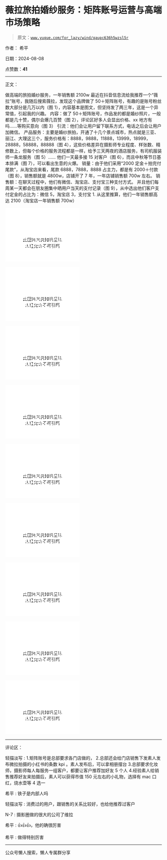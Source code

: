 # 薇拉旅拍婚纱服务：矩阵账号运营与高端市场策略

> 原文：[`www.yuque.com/for_lazy/wind/qaupc636h5wzsl5r`](https://www.yuque.com/for_lazy/wind/qaupc636h5wzsl5r)

作者： 希平

日期：2024-08-08

点赞数：**41**

* * *

正文：

做高端的旅拍婚纱服务，一年销售额 2100w
最近在抖音信息流给我推荐一个“薇拉”账号，我随后搜索薇拉，发现这个品牌做了 50＋矩阵账号，有趣的是账号粉丝数大部分是几万以内（图 1），内容基本是图文，但坚持发了两三年，这是一个异常值，引起我的兴趣。
内容：做了 50＋矩阵账号，作品发的都是婚纱照片，一般都是几十赞，偶尔会爆几百赞（图 2），评论区好多人会显出价格、xx 地方有吗……等购买意向（图 3）
引流：他们会让用户留下联系方式，电话之后会让用户加微信。
产品服务：主要是婚纱旅拍，开通了十几个景点城市，热点就是三亚、丽江、大理这三个，服务价格有：8888，9888，11888，13999，18999，28888，58888，88888（图 4），这些价格差异在摄影师专业程度、样张数、精修数上，但每个价格的服务流程都是一样，给予三天两夜的酒店服务，有司机服装师一条龙服务（图 5）……
他们一天最多接 15 对客户（图 6），而且中秋等节日基本排满（图 7），可以看出生意的火爆。
销量：由于他们采用“2000 定金＋拍完付尾款”，从淘宝店来看，尾款 6888，7888，8888 占主力，都是有 2000＋付款（图 8），销售额就是 4800w，店铺开了 7 年，一年店铺销售额 700w 左右。
销售额：在聊天过程中，他们有微信、淘宝店、支付宝三种支付方式。
并且他们每周某一天都会在朋友圈集中晒用户当天的支付记录（图 9），从中选出他们客户支付定金的占比为：微信 5，淘宝店 3，支付宝 1.
从这里推算，他们一年销售额高达 2100（淘宝店一年销售额 700w）

![](img/87aa40dcf37d399f60b27fb82bee540c.png "None")

![](img/943091ba3f704a0922531b567a28bd38.png "None")

![](img/4c69fbc98bea9bc6611b0f055fd2d57e.png "None")

![](img/e22f94f30211d2058524772c6a256d5a.png "None")

![](img/e6b5caa7fa1e11262bf1fa8e33a7c997.png "None")

![](img/d19cad297e7943233d88e7e6950b00aa.png "None")

![](img/ff58ae1a5abfef6ea17770312b48898a.png "None")

![](img/f92f7574b2040b66cee8b38dc56948b7.png "None")

![](img/22fde4010778b28412c4f73fed0cb764.png "None")

* * *

评论区：

轻描淡写 : 1.矩阵账号是总部要求各门店做的， 2.总部还会给门店销售下发素人发布微拉拍摄的小红书的条数 kpi 。素人发布后，可以拿相册摆台
3.总部要求化妆师，摄影师每人每服务一组客户，都要让客户推荐加好友 5 个人
4.经验素人给销售推荐好友来拍摄后，素人可以获得市值 150 元左右的小礼物，选择有 mac 口红，烧水壶等 4 选一

希平 : 铁子是内部人吗

轻描淡写 : 消费过的用户，跟销售的关系比较好，也给他推荐过客户

N-7 : 摄影圈做的很大的公司了维拉

希平 : 👍👍👍，他的确很厉害

希平 : 做得特别厉害

* * *

公众号懒人搜索，懒人专属群分享